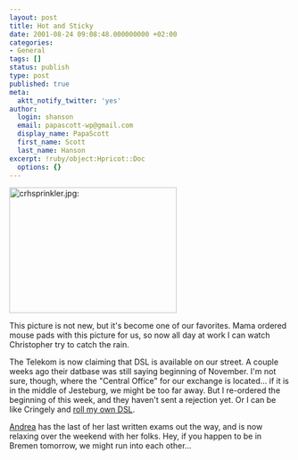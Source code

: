 ```yaml
---
layout: post
title: Hot and Sticky
date: 2001-08-24 09:08:48.000000000 +02:00
categories:
- General
tags: []
status: publish
type: post
published: true
meta:
  aktt_notify_twitter: 'yes'
author:
  login: shanson
  email: papascott-wp@gmail.com
  display_name: PapaScott
  first_name: Scott
  last_name: Hanson
excerpt: !ruby/object:Hpricot::Doc
  options: {}
---
```

<p><a href="http://photos.shcon.com/view.php?dispsize=640&album=07_2001%2F20010724-crh&pic=dscn0066.jpg&start=0&picindex=1"><img src="http://www.papascott.de/wordpress/wp-content/uploads/2001/08/crhsprinkler.jpg" height="225" width="300" border="0" alt="crhsprinkler.jpg: " /></a></p>
<p>This picture is not new, but it's become one of our favorites. Mama ordered mouse pads with this picture for us, so now all day at work I can watch Christopher try to catch the rain.</p>
<p>The Telekom is now claiming that DSL is available on our street. A couple weeks ago their datbase was still saying beginning of November. I'm not sure, though,  where the "Central Office" for our exchange is located... if it is in the middle of Jesteburg, we might be too far away. But I re-ordered the beginning of this week, and they haven't sent a rejection yet. Or I can be like Cringely and <a href="http://www.pbs.org/cringely/pulpit/pulpit20010823.html">roll my own DSL</a>.</p>
<p><a href="http://andrea.editthispage.com">Andrea</a> has the last of her last written exams out the way, and is now relaxing over the weekend with her folks. Hey, if you happen to be in Bremen tomorrow, we might run into each other...</p>
